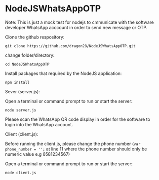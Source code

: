 # NodeJSWhatsAppOTP

Note: This is just a mock test for nodejs to cmmunicate with the software developer WhatsApp acccount in order to send new message or OTP.

Clone the github respository: 

`git clone https://github.com/dragon28/NodeJSWhatsAppOTP.git`

change folder/directory:

`cd NodeJSWhatsAppOTP`

Install packages that required by the NodeJS application:

`npm install`

Sever (server.js):

Open a terminal or command prompt to run or start the server:

`node server.js`

Please scan the WhatsApp QR code display in order for the software to login into the WhatsApp account.

Client (client.js):

Before running the client.js, please change the phone number (`var phone_number = '';` at line 11 where the phone number should only be numeric value e.g 6581234567)

Open a terminal or command prompt to run or start the server:

`node client.js`

